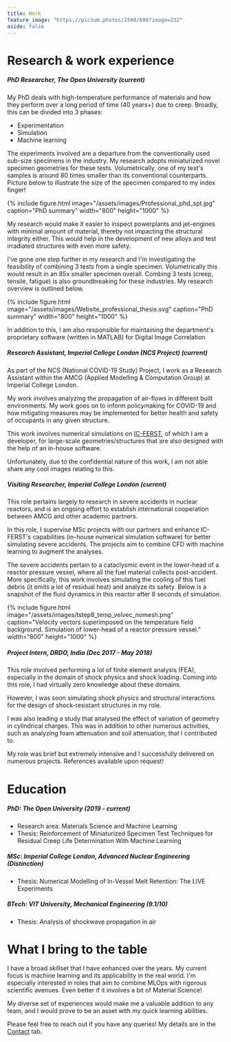 ```yaml
---
title: Work
feature_image: "https://picsum.photos/2560/600?image=232"
aside: false
---
```


# Research & work experience

##### PhD Researcher, The Open University **(current)** #####
My PhD deals with high-temperature performance of materials and how they perform over a long period of time (40 years+) due to creep.
Broadly, this can be divided into 3 phases:
* Experimentation
* Simulation
* Machine learning

The experiments involved are a departure from the conventionally used sub-size specimens in the industry. My research adopts miniaturized novel specimen geometries for these tests. Volumetrically, one of my test's samples is around 80 times smaller than its conventional counterparts. Picture below to illustrate the size of the specimen compared to my index finger!

{% include figure.html image="/assets/images/Professional_phd_spt.jpg" caption="PhD summary" width="800" height="1000" %}

My research would make it easier to inspect powerplants and jet-engines with minimal amount of material, thereby not impacting the structural integrity either. This would help in the development of new alloys and test irradiated structures with even more safety.

I've gone one step further in my research and I'm investigating the feasibility of combining 3 tests from a single specimen. Volumetrically this would result in an 85x smaller specimen overall. Combing 3 tests (creep, tensile, fatigue) is also groundbreaking for these industries. My research overview is outlined below.

{% include figure.html image="/assets/images/Website_professional_thesis.svg" caption="PhD summary" width="800" height="1000" %}

In addition to this, I am also responsible for maintaining the department's proprietary software (written in MATLAB) for Digital Image Correlation
##### Research Assistant, Imperial College London (NCS Project) **(current)** #####

As part of the NCS (National COVID-19 Study) Project, I work as a Research Assistant within the AMCG (Applied Modelling & Computation Group) at Imperial College London. 

My work involves analyzing the propagation of air-flows in different built environments. My work goes on to inform policymaking for COVID-19 and how mitigating measures may be implemented for better health and safety of occupants in any given structure. 

This work involves numerical simulations on [IC-FERST](https://multifluids.github.io/), of which I am a developer, for large-scale geometries/structures that are also designed with the help of an in-house software.

Unfortunately, due to the confidential nature of this work, I am not able share any cool images relating to this. 

##### Visiting Researcher, Imperial College London **(current)** #####

This role pertains largely to research in severe accidents in nuclear reactors, and is an ongoing effort to establish international cooperation between AMCG and other academic partners.

In this role, I supervise MSc projects with our partners and enhance IC-FERST's capabilities (in-house numerical simulation software) for better simulating severe accidents. The projects aim to combine CFD with machine learning to augment the analyses.

The severe accidents pertain to a cataclysmic event in the lower-head of a reactor pressure vessel, where all the fuel material collects post-accident. More specifically, this work involves simulating the cooling of this fuel debris (it emits a lot of residual heat) and analyze its safety. Below is a snapshot of the fluid dynamics in this reactor after 8 seconds of simulation. 

{% include figure.html image="/assets/images/tstep8_temp_velvec_nomesh.png" caption="Velocity vectors superimposed on the temperature field background. Simulation of lower-head of a reactor pressure vessel." width="800" height="1000" %}


##### Project Intern, DRDO, India **(Dec 2017 - May 2018)** #####

This role involved performing a lot of finite element analysis (FEA), especially in the domain of shock physics and shock loading. Coming into this role, I had virtually zero knowledge about these domains.

However, I was soon simulating shock physics and structural interactions for the design of shock-resistant structures in my role. 

I was also leading a study that analysed the effect of variation of geometry in cylindrical charges. This was in addition to other numerous activities, such as analyzing foam attenuation and soil attenuation, that I contributed to.

My role was brief but extremely intensive and I successfully delivered on numerous projects. References available upon request!
# Education

##### PhD: The Open University (2019 - current) #####

* Research area: Materials Science and Machine Learning
* Thesis: Reinforcement of Miniaturized Specimen Test Techniques for Residual Creep Life Determination With Machine Learning 

##### MSc: Imperial College London, Advanced Nuclear Engineering (Distinction) #####
* Thesis: Numerical Modelling of In-Vessel Melt Retention: The LIVE Experiments

##### BTech: VIT University, Mechanical Engineering (9.1/10) #####
* Thesis: Analysis of shockwave propagation in air
# What I bring to the table

I have a broad skillset that I have enhanced over the years. My current focus is machine learning and its applicability in the real world. I'm especially interested in roles that aim to combine MLOps with rigorous scientific avenues. Even better if it involves a bit of Material Science!

My diverse set of experiences would make me a valuable addition to any team, and I would prove to be an asset with my quick learning abilities.

Please feel free to reach out if you have any queries! My details are in the [Contact](../contact/) tab.